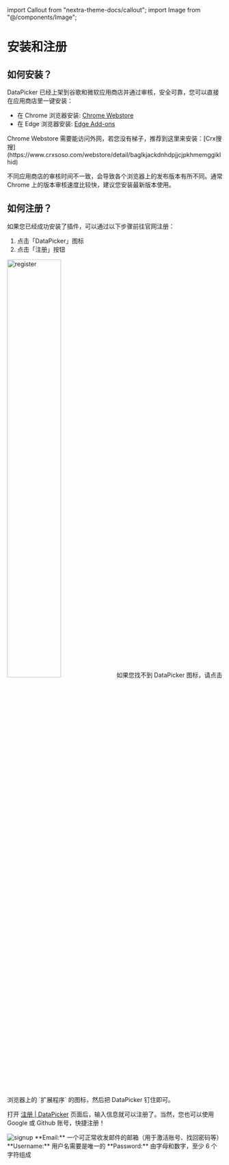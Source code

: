import Callout from "nextra-theme-docs/callout";
import Image from "@/components/Image";

# 安装和注册

## 如何安装？

DataPicker 已经上架到谷歌和微软应用商店并通过审核，安全可靠，您可以直接在应用商店里一键安装：

- 在 Chrome 浏览器安装: [Chrome Webstore](https://chrome.google.com/webstore/detail/datapicker-powerful-web-d/baglkjackdnhdpjjcjpkhmemggiklhid)
- 在 Edge 浏览器安装: [Edge Add-ons](https://microsoftedge.microsoft.com/addons/detail/datapicker-powerful-web/ejmegoaahjcedhklldmdmmgbjoioifje)

<Callout emoji="💡">
Chrome Webstore 需要能访问外网，若您没有梯子，推荐到这里来安装：[Crx搜搜](https://www.crxsoso.com/webstore/detail/baglkjackdnhdpjjcjpkhmemggiklhid)
</Callout>

不同应用商店的审核时间不一致，会导致各个浏览器上的发布版本有所不同。通常 Chrome 上的版本审核速度比较快，建议您安装最新版本使用。

## 如何注册？

如果您已经成功安装了插件，可以通过以下步骤前往官网注册：

1. 点击「DataPicker」图标
2. 点击「注册」按钮

<Image src="/screenshots/register.png" alt="register" width="50%" height="50%"/>

<Callout emoji="💡">
如果您找不到 DataPicker 图标，请点击浏览器上的 `扩展程序` 的图标，然后把 DataPicker 钉住即可。
</Callout>

打开 [注册 | DataPicker](https://datapicker.byetool.com/zh-CN/signup) 页面后，输入信息就可以注册了。当然，您也可以使用 Google 或 Github 账号，快捷注册！

<Image src="/screenshots/signup.png" alt="signup" />

<Callout emoji="💡">
**Email:** 一个可正常收发邮件的邮箱（用于激活账号、找回密码等）  
**Username:** 用户名需要是唯一的  
**Password:** 由字母和数字，至少 6 个字符组成
</Callout>
